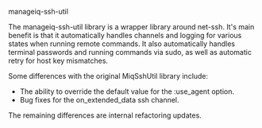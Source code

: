 manageiq-ssh-util

The manageiq-ssh-util library is a wrapper library around net-ssh. It's
main benefit is that it automatically handles channels and logging for
various states when running remote commands. It also automatically handles
terminal passwords and running commands via sudo, as well as automatic
retry for host key mismatches.

Some differences with the original MiqSshUtil library include:

* The ability to override the default value for the :use_agent option.
* Bug fixes for the on_extended_data ssh channel.

The remaining differences are internal refactoring updates.
